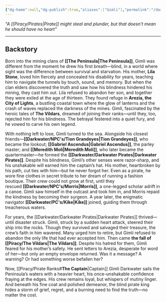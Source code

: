 ```yaml
---
{"dg-home":null,"dg-publish":true,"aliases":["Gimli"],"permalink":"/darkwater/npc-s/gimli-stone/","dgPassFrontmatter":true,"created":"2025-03-25T00:16:57.438+11:00","updated":"2025-04-06T11:04:04.630+10:00"}
---
```


*"A [[Piracy/Pirates\|Pirate]] might steal and plunder, but that doesn't mean he should have no heart"*

---

## Backstory
Born into the mining clans of **[[The Peninsula\|The Peninsula]]**, Gimli was different from the moment he drew his first breath—blind, in a world where sight was the difference between survival and starvation. His mother, **Lila Stone**, loved him fiercely and concealed his disability for years, teaching him to navigate the tunnels by touch, sound, and memory. But when the clan elders discovered the truth and saw how his blindness hindered his mining, they cast him out. Lila refused to abandon her son, and together they were exiled at the age of thirteen. They found refuge in **Arezia, the City of Lights**, a bustling coastal town where the glow of lanterns and the crash of waves replaced the darkness of the mines. Gimli, fascinated by the heroic tales of **The Vildars**, dreamed of joining their ranks—until they, too, rejected him for his blindness. The betrayal festered into a quiet fury, and he vowed to carve his own legend.

With nothing left to lose, Gimli turned to the sea. Alongside his closest friends—**[[Darkwater/NPC's/Tion Grandeyes\|Tion Grandeyes]]**, who became the lookout; **[[Gabriel Ascendus\|Gabriel Ascendus]]**, the parley master; and **[[Meredith Moli\|Meredith Moli]]**, who later became the quartermaster—he formed the **[[Darkwater/Darkwater Pirates\|Darkwater Pirates]]**. Despite his blindness, Gimli’s other senses were razor-sharp, and his unshakable will earned him the captain’s hat. His mother, heartbroken by his path, cut ties with him—but he never forgot her. Even as a pirate, he wore fine clothes in secret tribute to her dream of running a fashion boutique. Their crew could not grow at first, until they rescued **[[Darkwater/NPC's/Morris\|Morris]]**, a one-legged scholar adrift in a canoe. Gimli saw himself in the outcast and took him in, and Morris repaid the kindness by becoming their surgeon. A year later, the enigmatic navigator **[[Darkwater/PC's/Kíke\|Kíke]]** joined, guiding them through treacherous waters.

For years, the [[Darkwater/Darkwater Pirates\|Darkwater Pirates]] thrived—until disaster struck. Gimli, struck by a sudden heart attack, steered their ship into the rocks. Though they survived and salvaged their treasure, the crew’s faith in him wavered. Many urged him to retire, but Gimli refused to abandon the only life that had ever accepted him. Then came **the fall of [[Piracy/The Vildars\|The Vildars]]**. Despite his hatred for them, Gimli feared for his mother’s safety. He sent letters to Arezia, desperate for word of her—but only an empty envelope returned. Was it a message? A warning? Or had something worse befallen her?

Now, [[Piracy/Pirate Ranks#**The Captain**\|Captain]] Gimli Darkwater sails the Peninsula’s waters with a heavier heart, his once-unshakable confidence fraying at the edges. His crew remains loyal, but whispers of mutiny linger. And beneath his fine coat and polished demeanor, the blind pirate king hides a storm of grief, regret, and a burning need to find the truth—no matter the cost.
